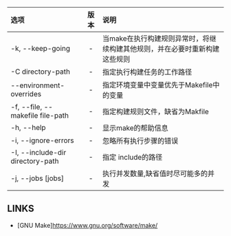 


| 选项 | 版本 | 说明 |
|:--- |:---:|:--- |
| -k, --keep-going | - | 当make在执行构建规则异常时，将继续构建其他规则，并在必要时重新构建这些规则 |
| -C directory-path | - | 指定执行构建任务的工作路径 |
| --environment-overrides | - | 指定环境变量中变量优先于Makefile中的变量 |
| -f, --file, --makefile file-path | - | 指定构建规则文件，缺省为Makfile |
| -h, --help | - | 显示make的帮助信息 |
| -i, --ignore-errors | - | 忽略所有执行步骤的错误 |
| -I, --include-dir directory-path | - | 指定 include的路径 | 
| -j, --jobs [jobs] | - | 执行并发数量,缺省值时尽可能多的并发 |




## LINKS

* [GNU Make]<https://www.gnu.org/software/make/>
